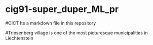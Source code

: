 # cig91-super_duper_ML_pr

#OICT Its a markdown file in this repository

#Triesenberg village is one of the most picturesque municipalities in Liechtenstein
